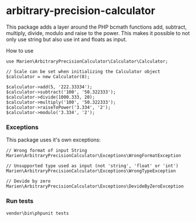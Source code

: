 # arbitrary-precision-calculator
This package adds a layer around the PHP bcmath functions add, subtract, multiply, divide, modulo and raise to the power. This makes it possible to not only use string but also use int and floats as input.

How to use
````
use Marien\ArbitraryPrecisionCalculator\Calculator\Calculator;

// Scale can be set when initializing the Calculator object
$calculator = new Calculator(8);

$calculator->add(5, '222.33334');
$calculator->subtract('100', '50.322333');
$calculator->divide(1000.333, 20);
$calculator->multiply('100', '50.322333');
$calculator->raiseToPower('3.334', '2');
$calculator->modulo('3.334', '2');
````

### Exceptions
This package uses it's own exceptions:
````
// Wrong format of input String
Marien\ArbitraryPrecisionCalculator\Exceptions\WrongFormatException

// Unsupported type used as input (not 'string', 'float' or 'int')
Marien\ArbitraryPrecisionCalculator\Exceptions\WrongTypeException

// Devide by zero
Marien\ArbitraryPrecisionCalculator\Exceptions\DevideByZeroException
````

### Run tests
````
vendor\bin\phpunit tests
````